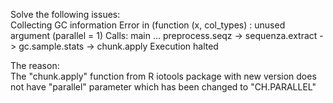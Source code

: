 Solve the following issues:
<br>
Collecting GC information Error in (function (x, col_types) : unused argument (parallel = 1)
Calls: main ... preprocess.seqz -> sequenza.extract -> gc.sample.stats -> chunk.apply
Execution halted

The reason:
<br>
The "chunk.apply" function from R iotools package with new version does not have "parallel" parameter which has been changed to "CH.PARALLEL"
